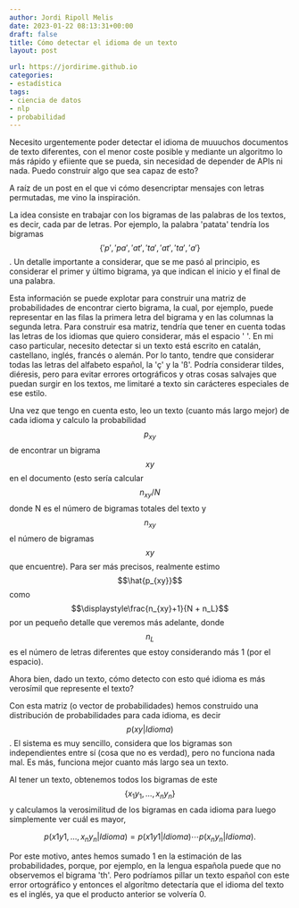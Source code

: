 ```yaml
---
author: Jordi Ripoll Melis
date: 2023-01-22 08:13:31+00:00
draft: false
title: Cómo detectar el idioma de un texto
layout: post

url: https://jordirime.github.io
categories:
- estadística
tags:
- ciencia de datos
- nlp
- probabilidad
---
```


Necesito urgentemente poder detectar el idioma de muuuchos documentos de texto diferentes, con el menor coste posible y mediante un algoritmo lo más rápido y efiiente que se pueda, sin necesidad de depender de APIs ni nada. Puedo construir algo que sea capaz de esto?

A raíz de un post en el que vi cómo desencriptar mensajes con letras permutadas, me vino la inspiración.

La idea consiste en trabajar con los bigramas de las palabras de los textos, es decir, cada par de letras. Por ejemplo, la palabra 'patata' tendría los bigramas $$\{' p', 'pa', 'at', 'ta', 'at', 'ta', 'a '\}$$. Un detalle importante a considerar, que se me pasó al principio, es considerar el primer y último bigrama, ya que indican el inicio y el final de una palabra.

Esta información se puede explotar para construir una matriz de probabilidades de encontrar cierto bigrama, la cual, por ejemplo, puede representar en las filas la primera letra del bigrama y en las columnas la segunda letra. Para construir esa matriz, tendría que tener en cuenta todas las letras de los idiomas que quiero considerar, más el espacio ' '. En mi caso particular, necesito detectar si un texto está escrito en catalán, castellano, inglés, francés o alemán. Por lo tanto, tendre que considerar todas las letras del alfabeto español, la 'ç' y la 'ß'. Podría considerar tildes, diéresis, pero para evitar errores ortográficos y otras cosas salvajes que puedan surgir en los textos, me limitaré a texto sin carácteres especiales de ese estilo.

Una vez que tengo en cuenta esto, leo un texto (cuanto más largo mejor) de cada idioma y calculo la probabilidad $$p_{xy}$$ de encontrar un bigrama $$xy$$ en el documento (esto sería calcular $$n_{xy}/N$$ donde N es el número de bigramas totales del texto y $$n_{xy}$$ el número de bigramas $$xy$$ que encuentre). Para ser más precisos, realmente estimo $$\hat{p_{xy}}$$ como $$\displaystyle\frac{n_{xy}+1}{N + n_L}$$ por un pequeño detalle que veremos más adelante, donde $$n_L$$ es el número de letras diferentes que estoy considerando más 1 (por el espacio).

Ahora bien, dado un texto, cómo detecto con esto qué idioma es más verosímil que represente el texto? 

Con esta matriz (o vector de probabilidades) hemos construido una distribución de probabilidades para cada idioma, es decir $$p(xy|Idioma)$$. El sistema es muy sencillo, considera que los bigramas son independientes entre sí (cosa que no es verdad), pero no funciona nada mal. Es más, funciona mejor cuanto más largo sea un texto.

Al tener un texto, obtenemos todos los bigramas de este $$\{x_1y_1,\ldots,x_ny_n\}$$ y calculamos la verosimilitud de los bigramas en cada idioma para luego simplemente ver cuál es mayor,

$$p(x1y1,\ldots,x_ny_n|Idioma) = p(x1y1|Idioma)\cdots p(x_ny_n|Idioma).$$

Por este motivo, antes hemos sumado 1 en la estimación de las probabilidades, porque, por ejemplo, en la lengua española puede que no observemos el bigrama 'th'. Pero podríamos pillar un texto español con este error ortográfico y entonces el algorítmo detectaría que el idioma del texto es el inglés, ya que el producto anterior se volvería 0.
